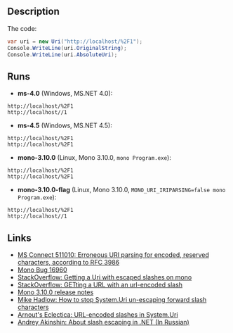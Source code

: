 ## Description

The code:

```cs
var uri = new Uri("http://localhost/%2F1");
Console.WriteLine(uri.OriginalString);
Console.WriteLine(uri.AbsoluteUri);
```

## Runs

* **ms-4.0** (Windows, MS.NET 4.0):
```
http://localhost/%2F1
http://localhost//1
```

* **ms-4.5** (Windows, MS.NET 4.5):
```
http://localhost/%2F1
http://localhost/%2F1
```

* **mono-3.10.0** (Linux, Mono 3.10.0, `mono Program.exe`):
```
http://localhost/%2F1
http://localhost/%2F1
```

* **mono-3.10.0-flag** (Linux, Mono 3.10.0, `MONO_URI_IRIPARSING=false mono Program.exe`):
```
http://localhost/%2F1
http://localhost//1
```

## Links

* [MS Connect 511010: Erroneous URI parsing for encoded, reserved characters, according to RFC 3986](https://connect.microsoft.com/VisualStudio/feedback/details/511010/erroneous-uri-parsing-for-encoded-reserved-characters-according-to-rfc-3986)
* [Mono Bug 16960](https://bugzilla.xamarin.com/show_bug.cgi?id=16960)
* [StackOverflow: Getting a Uri with escaped slashes on mono](http://stackoverflow.com/q/20769150/184842)
* [StackOverflow: GETting a URL with an url-encoded slash](http://stackoverflow.com/q/781205/184842)
* [Mono 3.10.0 release notes](http://www.mono-project.com/docs/about-mono/releases/3.10.0/)
* [Mike Hadlow: How to stop System.Uri un-escaping forward slash characters](http://mikehadlow.blogspot.co.uk/2011/08/how-to-stop-systemuri-un-escaping.html)
* [Arnout's Eclectica: URL-encoded slashes in System.Uri](http://grootveld.com/archives/21/url-encoded-slashes-in-systemuri)
* [Andrey Akinshin: About slash escaping in .NET (In Russian)](http://aakinshin.blogspot.co.il/2014/11/dotnet-uri-slash-escape.html)